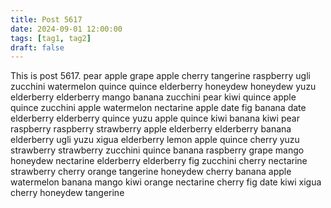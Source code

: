 ```yaml
---
title: Post 5617
date: 2024-09-01 12:00:00
tags: [tag1, tag2]
draft: false
---
```

This is post 5617.
pear
apple
grape
apple
cherry
tangerine
raspberry
ugli
zucchini
watermelon
quince
quince
elderberry
honeydew
honeydew
yuzu
elderberry
elderberry
mango
banana
zucchini
pear
kiwi
quince
apple
quince
zucchini
apple
watermelon
nectarine
apple
date
fig
banana
date
elderberry
elderberry
quince
yuzu
apple
quince
kiwi
banana
kiwi
pear
raspberry
raspberry
strawberry
apple
elderberry
elderberry
banana
elderberry
ugli
yuzu
xigua
elderberry
lemon
apple
quince
cherry
yuzu
strawberry
strawberry
zucchini
quince
banana
raspberry
grape
mango
honeydew
nectarine
elderberry
elderberry
fig
zucchini
cherry
nectarine
strawberry
cherry
orange
tangerine
honeydew
cherry
banana
apple
watermelon
banana
mango
kiwi
orange
nectarine
cherry
fig
date
kiwi
xigua
cherry
honeydew
tangerine
